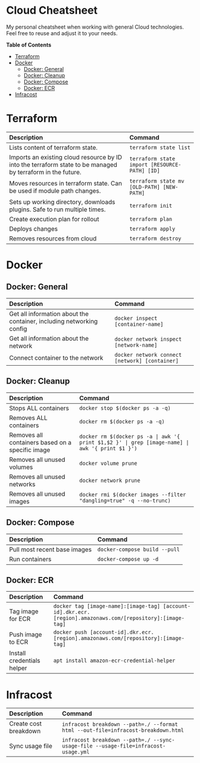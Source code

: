 # Cloud Cheatsheet

My personal cheatsheet when working with general Cloud technologies. Feel free to reuse and adjust it to your needs.

<!-- START doctoc generated TOC please keep comment here to allow auto update -->
<!-- DON'T EDIT THIS SECTION, INSTEAD RE-RUN doctoc TO UPDATE -->
**Table of Contents**

- [Terraform](#terraform)
- [Docker](#docker)
  - [Docker: General](#docker-general)
  - [Docker: Cleanup](#docker-cleanup)
  - [Docker: Compose](#docker-compose)
  - [Docker: ECR](#docker-ecr)
- [Infracost](#infracost)

<!-- END doctoc generated TOC please keep comment here to allow auto update -->

# Terraform

| Description                                                               | Command             |
| :------------------------------------------------------------------------ | :------------------ |
| Lists content of terraform state. | `terraform state list` |
| Imports an existing cloud resource by ID into the terraform state to be managed by terraform in the future. | `terraform state import [RESOURCE-PATH] [ID]` |
| Moves resources in terraform state. Can be used if module path changes. | `terraform state mv [OLD-PATH] [NEW-PATH]` |
| Sets up working directory, downloads plugins. Safe to run multiple times. | `terraform init`    |
| Create execution plan for rollout                                         | `terraform plan`    |
| Deploys changes                                                           | `terraform apply`   |
| Removes resources from cloud                                              | `terraform destroy` |

# Docker

## Docker: General

| Description                                                          | Command                                        |
| :------------------------------------------------------------------- | :--------------------------------------------- |
| Get all information about the container, including networking config | `docker inspect [container-name]`              |
| Get all information about the network                                | `docker network inspect [network-name]`        |
| Connect container to the network                                     | `docker network connect [network] [container]` |

## Docker: Cleanup

| Description                                      | Command                                                                                         |
| :----------------------------------------------- | :---------------------------------------------------------------------------------------------- |
| Stops ALL containers                             | `docker stop $(docker ps -a -q)`                                                                |
| Removes ALL containers                           | `docker rm $(docker ps -a -q)`                                                                  |
| Removes all containers based on a specific image | `docker rm $(docker ps -a \| awk '{ print $1,$2 }' \| grep [image-name] \| awk '{ print $1 }')` |
| Removes all unused volumes                       | `docker volume prune`                                                                           |
| Removes all unused networks                      | `docker network prune`                                                                          |
| Removes all unused images                        | `docker rmi $(docker images --filter "dangling=true" -q --no-trunc)`                             |

## Docker: Compose

| Description                  | Command                       |
| :--------------------------- | :---------------------------- |
| Pull most recent base images | `docker-compose build --pull` |
| Run containers               | `docker-compose up -d`        |

## Docker: ECR
| Description                | Command                                                                                                    |
| :------------------------- | :--------------------------------------------------------------------------------------------------------- |
| Tag image for ECR          | `docker tag [image-name]:[image-tag] [account-id].dkr.ecr.[region].amazonaws.com/[repository]:[image-tag]` |
| Push image to ECR          | `docker push [account-id].dkr.ecr.[region].amazonaws.com/[repository]:[image-tag]`                         |
| Install credentials helper | `apt install amazon-ecr-credential-helper`                                                                 |

# Infracost
| Description           | Command                                                                            |
| :-------------------- | :--------------------------------------------------------------------------------- |
| Create cost breakdown | `infracost breakdown --path=./ --format html --out-file=infracost-breakdown.html`  |
| Sync usage file       | `infracost breakdown --path=./ --sync-usage-file --usage-file=infracost-usage.yml` |
